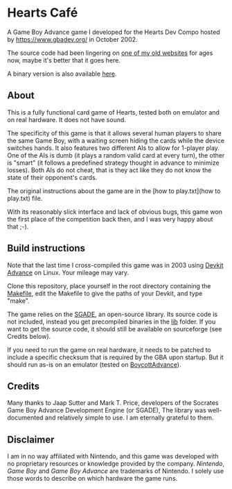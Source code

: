 # Hearts Café

A Game Boy Advance game I developed for the Hearts Dev Compo hosted by https://www.gbadev.org/ in October 2002.

The source code had been lingering on [one of my old websites](http://thieumsweb.free.fr/english/gbahearts.html) for ages now, maybe it's better that it goes here.

A binary version is also available [here](https://gbadev.org/demos.php?showinfo=394).

## About

This is a fully functional card game of Hearts, tested both on emulator and on real hardware. It does not have sound.

The specificity of this game is that it allows several human players to share the same Game Boy, with a waiting
screen hiding the cards while the device switches hands. It also features two different AIs to allow for
1-player play. One of the AIs is dumb (it plays a random valid card at every turn), the other is "smart" (it follows
a predefined strategy thought in advance to minimize losses). Both AIs do not cheat, that is they act like they do
not know the state of their opponent's cards.

The original instructions about the game are in the [how to play.txt](how to play.txt) file.

With its reasonably slick interface and lack of obvious bugs, this game won the first place of the competition
back then, and I was very happy about that ;-).

## Build instructions

Note that the last time I cross-compiled this game was in 2003 using [Devkit Advance](http://devkitadv.sourceforge.net/) on Linux. Your mileage may vary.

Clone this repository, place yourself in the root directory containing the [Makefile](Makefile), edit the Makefile to give the paths of your Devkit, and type "make".

The game relies on the [SGADE](https://sourceforge.net/projects/sgade/), an open-source library. Its source code is not included,
instead you get precompiled binaries in the [lib](lib) folder. If you want to get the source code, it should
still be available on sourceforge (see Credits below).

If you need to run the game on real hardware, it needs to be patched to include a specific checksum that is required by
the GBA upon startup. But it should run as-is on an emulator (tested on [BoycottAdvance](https://gbadev.org/tools.php?showinfo=200)).


## Credits

Many thanks to Jaap Sutter and Mark T. Price, developers of the Socrates Game Boy Advance Development Engine (or SGADE),
The library was well-documented and relatively simple to use. I am eternally grateful to them.


## Disclaimer

I am in no way affiliated with Nintendo, and this game was developed with no proprietary resources or knowledge
provided by the company. _Nintendo_, _Game Boy_ and _Game Boy Advance_ are trademarks of Nintendo. I
solely use those words to describe on which hardware the game runs.
